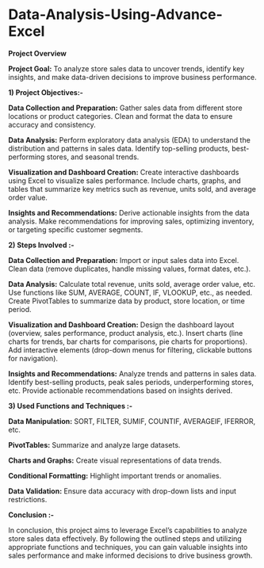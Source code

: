 # Data-Analysis-Using-Advance-Excel

**Project Overview**

**Project Goal:**
To analyze store sales data to uncover trends, identify key insights, and make data-driven decisions to improve business performance.

**1) Project Objectives:-**

**Data Collection and Preparation:**
Gather sales data from different store locations or product categories.
Clean and format the data to ensure accuracy and consistency.

**Data Analysis:**
Perform exploratory data analysis (EDA) to understand the distribution and patterns in sales data.
Identify top-selling products, best-performing stores, and seasonal trends.

**Visualization and Dashboard Creation:**
Create interactive dashboards using Excel to visualize sales performance.
Include charts, graphs, and tables that summarize key metrics such as revenue, units sold, and average order value.

**Insights and Recommendations:**
Derive actionable insights from the data analysis.
Make recommendations for improving sales, optimizing inventory, or targeting specific customer segments.

**2) Steps Involved :-**

**Data Collection and Preparation:**
Import or input sales data into Excel.
Clean data (remove duplicates, handle missing values, format dates, etc.).

**Data Analysis:**
Calculate total revenue, units sold, average order value, etc.
Use functions like SUM, AVERAGE, COUNT, IF, VLOOKUP, etc., as needed.
Create PivotTables to summarize data by product, store location, or time period.

**Visualization and Dashboard Creation:**
Design the dashboard layout (overview, sales performance, product analysis, etc.).
Insert charts (line charts for trends, bar charts for comparisons, pie charts for proportions).
Add interactive elements (drop-down menus for filtering, clickable buttons for navigation).

**Insights and Recommendations:**
Analyze trends and patterns in sales data.
Identify best-selling products, peak sales periods, underperforming stores, etc.
Provide actionable recommendations based on insights derived.

**3) Used Functions and Techniques :-**

**Data Manipulation:** SORT, FILTER, SUMIF, COUNTIF, AVERAGEIF, IFERROR, etc.

**PivotTables:** Summarize and analyze large datasets.

**Charts and Graphs:** Create visual representations of data trends.

**Conditional Formatting:** Highlight important trends or anomalies.

**Data Validation:** Ensure data accuracy with drop-down lists and input restrictions.

**Conclusion :-**

In conclusion, this project aims to leverage Excel’s capabilities to analyze store sales data effectively. By following the outlined steps and utilizing appropriate functions and techniques, you can gain valuable insights into sales performance and make informed decisions to drive business growth.




